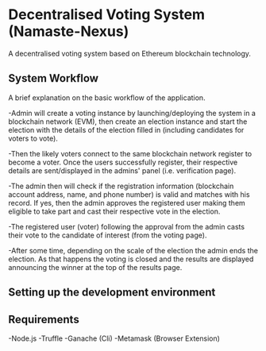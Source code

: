 # Decentralised Voting System (Namaste-Nexus)
A decentralised voting system based on Ethereum blockchain technology.

## System Workflow
A brief explanation on the basic workflow of the application.

-Admin will create a voting instance by launching/deploying the system in a blockchain network (EVM), then create an election instance and start the election with the details of the election filled in (including candidates for voters to vote).

-Then the likely voters connect to the same blockchain network register to become a voter. Once the users successfully register, their respective details are sent/displayed in the admins' panel (i.e. verification page).

-The admin then will check if the registration information (blockchain account address, name, and phone number) is valid and matches with his record. If yes, then the admin approves the registered user making them eligible to take part and cast their respective vote in the election.

-The registered user (voter) following the approval from the admin casts their vote to the candidate of interest (from the voting page).

-After some time, depending on the scale of the election the admin ends the election. As that happens the voting is closed and the results are displayed announcing the winner at the top of the results page.


## Setting up the development environment

## Requirements
-Node.js
-Truffle
-Ganache (Cli)
-Metamask (Browser Extension)

